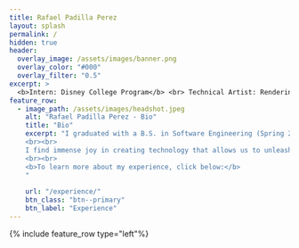 ```yaml
---
title: Rafael Padilla Perez
layout: splash
permalink: /
hidden: true
header:
  overlay_image: /assets/images/banner.png
  overlay_color: "#000"
  overlay_filter: "0.5"
excerpt: >
  <b>Intern: Disney College Program</b> <br> Technical Artist: Rendering, Simulation, Tools, Pipeline.
feature_row:
  - image_path: /assets/images/headshot.jpeg
    alt: "Rafael Padilla Perez - Bio"
    title: "Bio"
    excerpt: "I graduated with a B.S. in Software Engineering (Spring 2024) from San Jose State University with Latin Honors. I'm passionate about computer graphics and art and am currently an intern at the Disney College Program in Orlando, Florida, where I'm learning from Imagineers, artists, and engineers from the company. My goal is to become a Technical Artist and help ship a feature film or video game through an internship or entry-level job after the program ends in Feb. 2025.
    <br><br>
    I find immense joy in creating technology that allows us to unleash our imagination without bounds, and using it to create impactful works and stories that make a positive change in others. As they say in one famous studio:<br> <i>'The technology drives the story, and the story drives the technology!'</i>
    <br><br>
    <b>To learn more about my experience, click below:</b>
    "
    
    url: "/experience/"
    btn_class: "btn--primary"
    btn_label: "Experience"
---
```


{% include feature_row type="left"%}